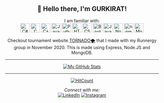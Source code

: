 <div align="center">
<h2> 👋 Hello there, I'm GURKIRAT!</h2>
</div>

<div align="center">
I am familiar with:
<br>
<img alt="C#" width="30px" src="https://img.icons8.com/color/48/000000/c-sharp-logo.png"/> 
<img alt="C" width="30px" src="https://img.icons8.com/color/48/000000/c-programming.png"/> 
<img alt="C++" width="30px" src="https://img.icons8.com/color/48/000000/c-plus-plus-logo.png"/> 
<img alt="Java" width="30px" src="https://img.icons8.com/color/240/000000/java-coffee-cup-logo.png"> 
<img alt="Python" width="30px" src="https://img.icons8.com/color/240/000000/python.png"> 
<img alt="HTML5" width="30px" src="https://img.icons8.com/color/48/000000/html-5.png"/> 
<img alt="CSS3" width="30px" src="https://img.icons8.com/color/48/000000/css3.png"/> 
<img alt="Bootstrap" width="30px" src="https://img.icons8.com/color/32/000000/bootstrap.png"/> 
<img alt="JavaScript" width="30px" src="https://img.icons8.com/color/48/000000/javascript.png"/> 
<img alt="Nodejs" width="30px" src="https://img.icons8.com/color/48/000000/nodejs.png"/> 
<img alt="npm" width="30px" src="https://img.icons8.com/color/48/000000/npm.png"/> 
<img alt="MongoDB" width="30px" src="https://img.icons8.com/color/48/000000/mongodb.png"/> 

 Checkout tournament website 
<a href="https://tornado-runnergy.herokuapp.com/" target="_blank">TORNADO🌪️</a>
 that I made with my Runnergy group in November 2020. This is made using Express, Node.JS and MongoDB.
 
---


<!--<img align="center" src="https://github-readme-stats.vercel.app/api/<CARD_TYPE>/?username=khaira777&theme=<THEME_NAME>" />-->

[![My GitHub Stats](https://github-readme-stats.vercel.app/api/?username=khaira777&count_private=true&theme=tokyonight&showicons=true)]()<br>
<!--[![My GitHub Language Stats](https://github-readme-stats.vercel.app/api/top-langs/?username=khaira777&langs_count=5&theme=tokyonight)]()-->


---
[![HitCount](http://hits.dwyl.com/khaira777/khaira777.svg)](http://hits.dwyl.com/khaira777/khaira777)

<i>Connect with me:</i><br>
<a href="https://www.linkedin.com/in/gurkirat-khaira" target="_blank"><img src="https://img.shields.io/badge/LinkedIn-%230077B5.svg?&style=flat-square&logo=linkedin&logoColor=white" alt="LinkedIn"></a>
<a href="https://www.instagram.com/gurkirat_khaira/" target="_blank"><img src="https://img.shields.io/badge/Instagram-%23E4405F.svg?&style=flat-square&logo=instagram&logoColor=white" alt="Instagram"></a>

</div>

<!--
**khaira777/khaira777** is a ✨ _special_ ✨ repository because its `README.md` (this file) appears on your GitHub profile.

Here are some ideas to get you started:

- 🔭 I’m currently working on ...
- 🌱 I’m currently learning ...
- 👯 I’m looking to collaborate on ...
- 🤔 I’m looking for help with ...
- 💬 Ask me about ...
- 📫 How to reach me: ...
- 😄 Pronouns: ...
- ⚡ Fun fact: ...
-->
